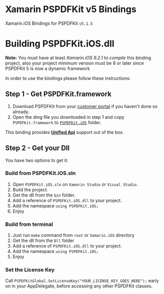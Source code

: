 Xamarin PSPDFKit v5 Bindings
============================

Xamarin.iOS Bindings for PSPDFKit `v5.1.5`

Building PSPDFKit.iOS.dll
=========================

**Note:** You must have at least *Xamarin.iOS 9.2.1* to _compile_ this binding project, 
also your project minimum version must be 8 or later since PSPDFKit 5 is now a dynamic framework

In order to use the bindings please follow these instructions:

## Step 1 - Get PSPDFKit.framework

1. Download PSPDFKit from your [customer portal](https://customers.pspdfkit.com) if you haven't done so already.
2. Open the dmg file you downloaded in step 1 and copy `PSPDFKit.framework` to [`PSPDFKit.iOS`](PSPDFKit.iOS) folder.

This binding provides **[Unified Api](http://developer.xamarin.com/guides/cross-platform/macios/unified/)** support out of the box.

## Step 2 - Get your Dll

You have two options to get it:

### Build from PSPDFKit.iOS.sln

1. Open `PSPDFKit.iOS.sln` on `Xamarin Studio` or `Visual Studio`.
2. Build the project.
3. Get the dll from the `bin` folder.
4. Add a reference of `PSPDFKit.iOS.dll` to your project.
5. Add the namespace `using PSPDFKit.iOS;`
6. Enjoy 

### Build from terminal

1. Just run `make` command from `root` or `Xamarin.iOS` directory
2. Get the dll from the `Dll` folder
4. Add a reference of `PSPDFKit.iOS.dll` to your project.
5. Add the namespace `using PSPDFKit.iOS;`
6. Enjoy 

### Set the License Key

Call `PSPDFKitGlobal.SetLicenseKey("YOUR_LICENSE_KEY_GOES_HERE");` early on in your AppDelegate, before accessing any other PSPDFKit classes.